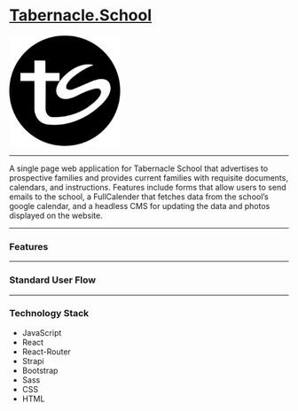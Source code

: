 # [**Tabernacle.School**](https://tabernacle.school)

<a href="https://tabernacle.school">
<img src="public/TS_LOGO_CIRCLE.png" style="height: 200px; width: 200px;">
</a>

---
A single page web application for Tabernacle School that advertises to prospective families and provides current families with requisite documents, calendars, and instructions. Features include forms that allow users to send emails to the school, a FullCalender that fetches data from the school’s google calendar, and a headless CMS for updating the data and photos displayed on the website. 

---
### **Features**

---
### **Standard User Flow**

---
### **Technology Stack**
- JavaScript
- React
- React-Router
- Strapi
- Bootstrap
- Sass
- CSS
- HTML